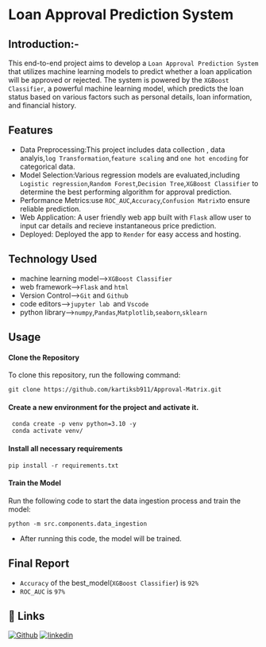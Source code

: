 # Loan Approval Prediction System
## Introduction:-
This end-to-end project aims to develop a `Loan Approval Prediction System` that utilizes machine learning models to predict whether a loan application will be approved or rejected. The system is powered by the `XGBoost Classifier`, a powerful machine learning model, which predicts the loan status based on various factors such as personal details, loan information, and financial history.

## Features
* Data Preprocessing:This project includes data collection , data analyis,`log Transformation`,`feature scaling` and `one hot encoding` for categorical data.
* Model Selection:Various regression models are evaluated,including `Logistic regression`,`Random Forest`,`Decision Tree`,`XGBoost Classifier` to determine the best performing algorithm for approval prediction.
* Performance Metrics:use `ROC_AUC`,`Accuracy`,`Confusion Matrix`to ensure reliable prediction.
* Web Application: A user friendly web app built with `Flask` allow user to input car details and recieve instantaneous price prediction.
* Deployed: Deployed the app to `Render` for easy access and hosting.
## Technology Used
* machine learning model-->`XGBoost Classifier`
* web framework-->`Flask` and `html`
* Version Control-->`Git` and `Github`
* code editors-->`jupyter lab `and `Vscode`
* python library-->`numpy`,`Pandas`,`Matplotlib`,`seaborn`,`sklearn`
## Usage
#### Clone the Repository

To clone this repository, run the following command:

```
git clone https://github.com/kartiksb911/Approval-Matrix.git
```
#### Create a new environment for the project and activate it.
```
 conda create -p venv python=3.10 -y
 conda activate venv/
```
#### Install all necessary requirements
``` 
pip install -r requirements.txt
```
#### Train the Model
Run the following code to start the data ingestion process and train the model:

``` 
python -m src.components.data_ingestion
```
* After running this code, the model will be trained.

## Final Report
* `Accuracy` of the best_model(`XGBoost Classifier`) is `92%`
* `ROC_AUC` is `97%`
## 🔗 Links
[![Github](https://img.shields.io/badge/my_portfolio-000?style=for-the-badge&logo=ko-fi&logoColor=white)](https://github.com/kartiksb911)
[![linkedin](https://img.shields.io/badge/linkedin-0A66C2?style=for-the-badge&logo=linkedin&logoColor=white)](https://www.linkedin.com/in/kartik-bhardwaj-07b7282b7/)


